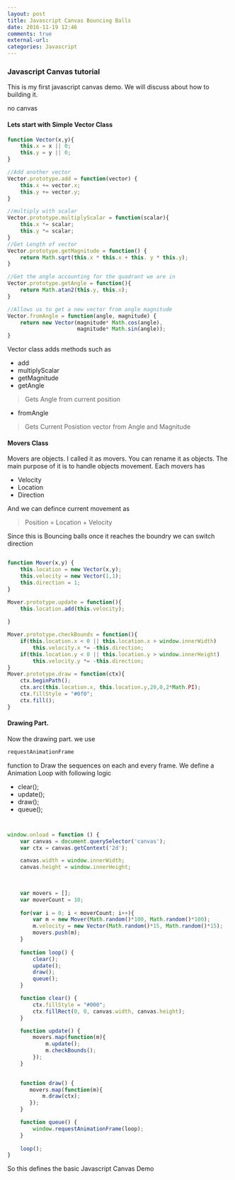 ```yaml
---
layout: post
title: Javascript Canvas Bouncing Balls
date: 2016-11-19 12:46
comments: true
external-url:
categories: Javascript
---
```

### Javascript Canvas tutorial
This is my first javascript canvas demo. We will discuss about how to building it.


<script src="/assets/demos/bounce/vector.js"></script>
<script src="/assets/demos/bounce/mover.js"></script>
<script src="/assets/demos/bounce/bounce.js"></script>
<link href="/assets/demos/bounce/bounce.css" rel="stylesheet">
<div>
     <canvas id='a'> no canvas </canvas>
</div>

#### Lets start with Simple Vector Class
```javascript
function Vector(x,y){
    this.x = x || 0;
    this.y = y || 0;
}

//Add another vector
Vector.prototype.add = function(vector) {
    this.x += vector.x;
    this.y += vector.y;
}

//multiply with scalar
Vector.prototype.multiplyScalar = function(scalar){
    this.x *= scalar;
    this.y *= scalar;
}
//Get Length of vector
Vector.prototype.getMagnitude = function() {
    return Math.sqrt(this.x * this.x + this. y * this.y);
}

//Get the angle accounting for the quadrant we are in
Vector.prototype.getAngle = function(){
    return Math.atan2(this.y, this.x);
}

//Allows us to get a new vector from angle magnitude
Vector.fromAngle = function(angle, magnitude) {
    return new Vector(magnitude* Math.cos(angle),
                      magnitude* Math.sin(angle));
}
```

Vector class adds methods such as 

+ add
+ multiplyScalar
+ getMagnitude
+ getAngle   
 >   Gets Angle from current position
+ fromAngle 
 >   Gets Current Posistion vector from Angle and Magnitude

#### Movers Class
 Movers are objects. I called it as movers. You can rename it as objects.
 The main purpose of it is to handle objects movement.
 Each movers has

+ Velocity
+ Location
+ Direction

And we can defince current movement as 

> Position = Location + Velocity

Since this is Bouncing balls once it reaches the boundry we can switch direction

```javascript

function Mover(x,y) {
    this.location = new Vector(x,y);
    this.velocity = new Vector(1,1);
    this.direction = 1;
}

Mover.prototype.update = function(){
    this.location.add(this.velocity);
    
}

Mover.prototype.checkBounds = function(){
    if(this.location.x < 0 || this.location.x > window.innerWidth)
        this.velocity.x *= -this.direction;
    if(this.location.y < 0 || this.location.y > window.innerHeight)
        this.velocity.y *= -this.direction;
}
Mover.prototype.draw = function(ctx){
    ctx.beginPath();
    ctx.arc(this.location.x, this.location.y,20,0,2*Math.PI);
    ctx.fillStyle = "#0f0";
    ctx.fill();
}
```

#### Drawing Part.

Now the drawing part. we use
```javascript
requestAnimationFrame
```
function to Draw the sequences on each and every frame.
We define a Animation Loop with following logic

+ clear();
+ update();
+ draw();
+ queue();

```javascript


window.onload = function () {
    var canvas = document.querySelector('canvas');
    var ctx = canvas.getContext('2d');

    canvas.width = window.innerWidth;
    canvas.height = window.innerHeight;
    

    
    var movers = [];
    var moverCount = 10;
    
    for(var i = 0; i < moverCount; i++){
        var m = new Mover(Math.random()*100, Math.random()*100);
        m.velocity = new Vector(Math.random()*15, Math.random()*15);
        movers.push(m);
    }
    
    function loop() {
        clear();
        update();
        draw();
        queue();
    }

    function clear() {
        ctx.fillStyle = "#000";
        ctx.fillRect(0, 0, canvas.width, canvas.height);
    }

    function update() {
        movers.map(function(m){
            m.update();
            m.checkBounds();
        });
    }
    

    function draw() {
       movers.map(function(m){
           m.draw(ctx);
       });
    }

    function queue() {
        window.requestAnimationFrame(loop);
    }
    
    loop();
}
```
So this defines the basic Javascript Canvas Demo